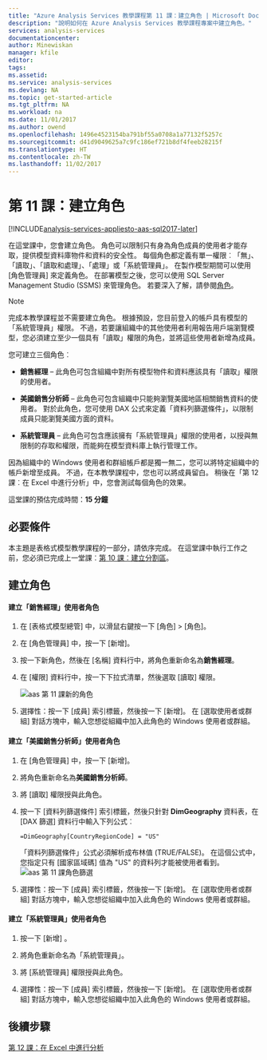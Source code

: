 ```yaml
---
title: "Azure Analysis Services 教學課程第 11 課：建立角色 | Microsoft Docs"
description: "說明如何在 Azure Analysis Services 教學課程專案中建立角色。"
services: analysis-services
documentationcenter: 
author: Minewiskan
manager: kfile
editor: 
tags: 
ms.assetid: 
ms.service: analysis-services
ms.devlang: NA
ms.topic: get-started-article
ms.tgt_pltfrm: NA
ms.workload: na
ms.date: 11/01/2017
ms.author: owend
ms.openlocfilehash: 1496e4523154ba791bf55a0708a1a77132f5257c
ms.sourcegitcommit: d41d9049625a7c9fc186ef721b8df4feeb28215f
ms.translationtype: HT
ms.contentlocale: zh-TW
ms.lasthandoff: 11/02/2017
---
```

# <a name="lesson-11-create-roles"></a>第 11 課：建立角色

[!INCLUDE[analysis-services-appliesto-aas-sql2017-later](../../../includes/analysis-services-appliesto-aas-sql2017-later.md)]

在這堂課中，您會建立角色。 角色可以限制只有身為角色成員的使用者才能存取，提供模型資料庫物件和資料的安全性。 每個角色都定義有單一權限︰「無」、「讀取」、「讀取和處理」、「處理」或「系統管理員」。 在製作模型期間可以使用 [角色管理員] 來定義角色。 在部署模型之後，您可以使用 SQL Server Management Studio (SSMS) 來管理角色。 若要深入了解，請參閱[角色](https://docs.microsoft.com/sql/analysis-services/tabular-models/roles-ssas-tabular)。
  
> [!NOTE]  
> 完成本教學課程並不需要建立角色。 根據預設，您目前登入的帳戶具有模型的「系統管理員」權限。 不過，若要讓組織中的其他使用者利用報告用戶端瀏覽模型，您必須建立至少一個具有「讀取」權限的角色，並將這些使用者新增為成員。  
  
您可建立三個角色︰  
  
-   **銷售經理** – 此角色可包含組織中對所有模型物件和資料應該具有「讀取」權限的使用者。  
  
-   **美國銷售分析師** – 此角色可包含組織中只能夠瀏覽美國地區相關銷售資料的使用者。 對於此角色，您可使用 DAX 公式來定義「資料列篩選條件」，以限制成員只能瀏覽美國方面的資料。  
  
-   **系統管理員** – 此角色可包含應該擁有「系統管理員」權限的使用者，以授與無限制的存取和權限，而能夠在模型資料庫上執行管理工作。  
  
因為組織中的 Windows 使用者和群組帳戶都是獨一無二，您可以將特定組織中的帳戶新增至成員。 不過，在本教學課程中，您也可以將成員留白。 稍後在「第 12 課︰在 Excel 中進行分析」中，您會測試每個角色的效果。  
  
這堂課的預估完成時間：**15 分鐘**  
  
## <a name="prerequisites"></a>必要條件  
本主題是表格式模型教學課程的一部分，請依序完成。 在這堂課中執行工作之前，您必須已完成上一堂課︰[第 10 課︰建立分割區](../tutorials/aas-lesson-10-create-partitions.md)。  
  
## <a name="create-roles"></a>建立角色  
  
#### <a name="to-create-a-sales-manager-user-role"></a>建立「銷售經理」使用者角色  
  
1.  在 [表格式模型總管] 中，以滑鼠右鍵按一下 [角色] > [角色]。  
  
2.  在 [角色管理員] 中，按一下 [新增]。  
  
3.  按一下新角色，然後在 [名稱] 資料行中，將角色重新命名為**銷售經理**。  
  
4.  在 [權限] 資料行中，按一下下拉式清單，然後選取 [讀取] 權限。 

    ![aas 第 11 課新的角色](../tutorials/media/aas-lesson11-new-role.png) 
  
5.  選擇性：按一下 [成員] 索引標籤，然後按一下 [新增]。 在 [選取使用者或群組] 對話方塊中，輸入您想從組織中加入此角色的 Windows 使用者或群組。  
  
#### <a name="to-create-a-sales-analyst-us-user-role"></a>建立「美國銷售分析師」使用者角色  
  
1.  在 [角色管理員] 中，按一下 [新增]。    
  
2.  將角色重新命名為**美國銷售分析師**。  
  
3.  將 [讀取] 權限授與此角色。  
  
4.  按一下 [資料列篩選條件] 索引標籤，然後只針對 **DimGeography** 資料表，在 [DAX 篩選] 資料行中輸入下列公式︰  
  
    ```Administrator
    =DimGeography[CountryRegionCode] = "US" 
    ```
    
    「資料列篩選條件」公式必須解析成布林值 (TRUE/FALSE)。 在這個公式中，您指定只有 [國家區域碼] 值為 "US" 的資料列才能被使用者看到。  
    ![aas 第 11 課角色篩選](../tutorials/media/aas-lesson11-role-filter.png) 
  
6.  選擇性：按一下 [成員] 索引標籤，然後按一下 [新增]。 在 [選取使用者或群組] 對話方塊中，輸入您想從組織中加入此角色的 Windows 使用者或群組。  
  
#### <a name="to-create-an-administrator-user-role"></a>建立「系統管理員」使用者角色  
  
1.  按一下 [新增] 。  
  
2.  將角色重新命名為「系統管理員」。  
  
3.  將 [系統管理員] 權限授與此角色。  
  
4.  選擇性：按一下 [成員] 索引標籤，然後按一下 [新增]。 在 [選取使用者或群組] 對話方塊中，輸入您想從組織中加入此角色的 Windows 使用者或群組。 
  
  
## <a name="whats-next"></a>後續步驟
[第 12 課：在 Excel 中進行分析](../tutorials/aas-lesson-12-analyze-in-excel.md)

  
  
